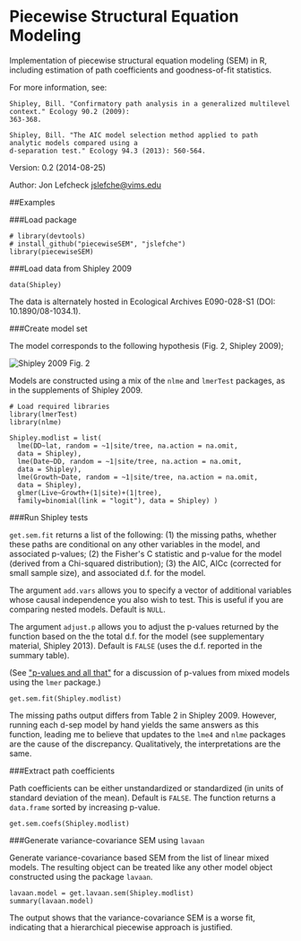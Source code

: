 # Piecewise Structural Equation Modeling

  Implementation of piecewise structural equation modeling (SEM) in R, including estimation of path coefficients and goodness-of-fit statistics. 
  
  For more information, see: 

    Shipley, Bill. "Confirmatory path analysis in a generalized multilevel context." Ecology 90.2 (2009): 
    363-368.

    Shipley, Bill. "The AIC model selection method applied to path analytic models compared using a 
    d-separation test." Ecology 94.3 (2013): 560-564.

Version: 0.2 (2014-08-25)

Author: Jon Lefcheck <jslefche@vims.edu>

##Examples

###Load package

```
# library(devtools)
# install_github("piecewiseSEM", "jslefche")
library(piecewiseSEM)
```

###Load data from Shipley 2009

```
data(Shipley)
```
The data is alternately hosted in Ecological Archives E090-028-S1 (DOI: 10.1890/08-1034.1).

###Create model set

The model corresponds to the following hypothesis (Fig. 2, Shipley 2009);

![Shipley 2009 Fig. 2](http://www.esajournals.org/na101/home/literatum/publisher/esa/journals/content/ecol/2009/00129658-90.2/08-1034.1/production/images/large/i0012-9658-90-2-363-f02.jpeg)

Models are constructed using a mix of the `nlme` and `lmerTest` packages, as in the supplements of Shipley 2009. 

```
# Load required libraries
library(lmerTest)
library(nlme)

Shipley.modlist = list(
  lme(DD~lat, random = ~1|site/tree, na.action = na.omit, 
  data = Shipley),
  lme(Date~DD, random = ~1|site/tree, na.action = na.omit, 
  data = Shipley),
  lme(Growth~Date, random = ~1|site/tree, na.action = na.omit, 
  data = Shipley),
  glmer(Live~Growth+(1|site)+(1|tree), 
  family=binomial(link = "logit"), data = Shipley) )
```


###Run Shipley tests

`get.sem.fit` returns a list of the following:
(1) the missing paths, whether these paths are conditional on any other variables in the model, and associated p-values;
(2) the Fisher's C statistic and p-value for the model (derived from a Chi-squared distribution);
(3) the AIC, AICc (corrected for small sample size), and associated d.f. for the model.

The argument `add.vars` allows you to specify a vector of additional variables whose causal independence you also wish to test. This is useful if you are comparing nested models. Default is `NULL`.

The argument `adjust.p` allows you to adjust the p-values returned by the function based on the the total d.f. for the model (see supplementary material, Shipley 2013). Default is `FALSE` (uses the d.f. reported in the summary table).

(See ["p-values and all that"](https://stat.ethz.ch/pipermail/r-help/2006-May/094765.html) for a discussion of p-values from mixed models using the `lmer` package.)

```
get.sem.fit(Shipley.modlist)
```

The missing paths output differs from Table 2 in Shipley 2009. However, running each d-sep model by hand yields the same answers as this function, leading me to believe that updates to the `lme4` and `nlme` packages are the cause of the discrepancy. Qualitatively, the interpretations are the same.

###Extract path coefficients

Path coefficients can be either unstandardized or standardized (in units of standard deviation of the mean). Default is `FALSE`. The function returns a `data.frame` sorted by increasing p-value.

```
get.sem.coefs(Shipley.modlist)
```

###Generate variance-covariance SEM using `lavaan`

Generate variance-covariance based SEM from the list of linear mixed models. The resulting object can be treated like any other model object constructed using the package `lavaan`.

```
lavaan.model = get.lavaan.sem(Shipley.modlist)
summary(lavaan.model)
```
The output shows that the variance-covariance SEM is a worse fit, indicating that a hierarchical piecewise approach is justified.